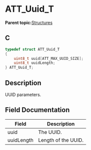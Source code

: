 # ATT\_Uuid\_T

**Parent topic:**[Structures](GUID-3BBA6E22-85EE-4B8F-BC37-840881963D97.md)

## C

```c
typedef struct ATT_Uuid_T
{
    uint8_t uuid[ATT_MAX_UUID_SIZE];
    uint8_t uuidLength;
} ATT_Uuid_T;
```

## Description

UUID parameters.

## Field Documentation

|Field|Description|
|-----|-----------|
|uuid|The UUID.|
|uuidLength|Length of the UUID.|

